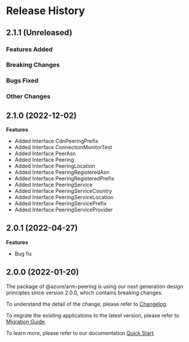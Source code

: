 # Release History

## 2.1.1 (Unreleased)

### Features Added

### Breaking Changes

### Bugs Fixed

### Other Changes

## 2.1.0 (2022-12-02)
    
**Features**

  - Added Interface CdnPeeringPrefix
  - Added Interface ConnectionMonitorTest
  - Added Interface PeerAsn
  - Added Interface Peering
  - Added Interface PeeringLocation
  - Added Interface PeeringRegisteredAsn
  - Added Interface PeeringRegisteredPrefix
  - Added Interface PeeringService
  - Added Interface PeeringServiceCountry
  - Added Interface PeeringServiceLocation
  - Added Interface PeeringServicePrefix
  - Added Interface PeeringServiceProvider
    
## 2.0.1 (2022-04-27)

**Features**

  - Bug fix
    
## 2.0.0 (2022-01-20)

The package of @azure/arm-peering is using our next generation design principles since version 2.0.0, which contains breaking changes.

To understand the detail of the change, please refer to [Changelog](https://aka.ms/js-track2-changelog).

To migrate the existing applications to the latest version, please refer to [Migration Guide](https://aka.ms/js-track2-migration-guide).

To learn more, please refer to our documentation [Quick Start](https://aka.ms/js-track2-quickstart).

